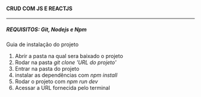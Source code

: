 #### CRUD COM JS E REACTJS
-----

##### REQUISITOS: Git, Nodejs e Npm

<p>Guia de instalação do projeto</p>

1. Abrir a pasta na qual sera baixado o projeto
2. Rodar na pasta *git clone 'URL do projeto'*
3. Entrar na pasta do projeto
4. instalar as dependências com *npm install*
5. Rodar o projeto com *npm run dev*
6. Acessar a URL fornecida pelo terminal



